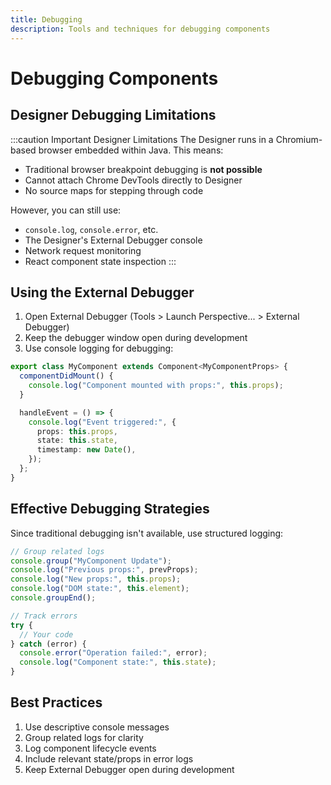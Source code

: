 ```yaml
---
title: Debugging
description: Tools and techniques for debugging components
---
```


# Debugging Components

## Designer Debugging Limitations

:::caution Important Designer Limitations
The Designer runs in a Chromium-based browser embedded within Java. This means:

- Traditional browser breakpoint debugging is **not possible**
- Cannot attach Chrome DevTools directly to Designer
- No source maps for stepping through code

However, you can still use:

- `console.log`, `console.error`, etc.
- The Designer's External Debugger console
- Network request monitoring
- React component state inspection
  :::

## Using the External Debugger

1. Open External Debugger (Tools > Launch Perspective... > External Debugger)
2. Keep the debugger window open during development
3. Use console logging for debugging:

```typescript
export class MyComponent extends Component<MyComponentProps> {
  componentDidMount() {
    console.log("Component mounted with props:", this.props);
  }

  handleEvent = () => {
    console.log("Event triggered:", {
      props: this.props,
      state: this.state,
      timestamp: new Date(),
    });
  };
}
```

## Effective Debugging Strategies

Since traditional debugging isn't available, use structured logging:

```typescript
// Group related logs
console.group("MyComponent Update");
console.log("Previous props:", prevProps);
console.log("New props:", this.props);
console.log("DOM state:", this.element);
console.groupEnd();

// Track errors
try {
  // Your code
} catch (error) {
  console.error("Operation failed:", error);
  console.log("Component state:", this.state);
}
```

## Best Practices

1. Use descriptive console messages
2. Group related logs for clarity
3. Log component lifecycle events
4. Include relevant state/props in error logs
5. Keep External Debugger open during development
